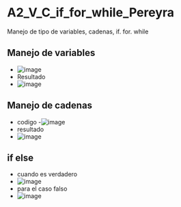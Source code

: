 # A2_V_C_if_for_while_Pereyra
Manejo de tipo de variables, cadenas, if. for. while
## Manejo de variables
- ![image](https://github.com/user-attachments/assets/5b7bacef-5ef4-4a46-82c3-13cbd22ca9e6)
- Resultado
- ![image](https://github.com/user-attachments/assets/12032713-9d56-48d3-a5bb-c108ade0f00f)
## Manejo de cadenas
- codigo
-![image](https://github.com/user-attachments/assets/bf24efbd-e95a-4ea1-a2d6-60b0b7113e20)
- resultado
- ![image](https://github.com/user-attachments/assets/b3b6cfb4-d10c-4990-8401-20c620fd24ce)
## if else
- cuando es verdadero
- ![image](https://github.com/user-attachments/assets/2d83eafa-6cdb-4e7b-b38a-2547dc624b72)
- para el caso falso
- ![image](https://github.com/user-attachments/assets/9bab0081-01ac-42bf-bbdc-bd77bafd51df)




